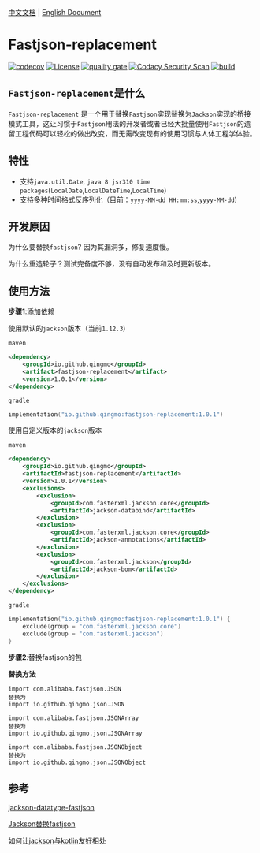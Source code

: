 [中文文档](./README_CN.md) | [English Document](./README.md)        

# Fastjson-replacement
[![codecov](https://codecov.io/gh/qingmo/fastjson-replacement/branch/main/graph/badge.svg?token=OZQG1NVXDX)](https://codecov.io/gh/qingmo/fastjson-replacement) [![License](https://img.shields.io/badge/License-MIT-brightgreen)](https://mit-license.org/) [![quality gate](https://sonarcloud.io/api/project_badges/measure?project=qingmo_fastjson-replacement&metric=alert_status)](https://sonarcloud.io/dashboard?id=qingmo_fastjson-replacement) [![Codacy Security Scan](https://github.com/qingmo/fastjson-replacement/actions/workflows/codacy-analysis.yml/badge.svg)](https://github.com/qingmo/fastjson-replacement/actions/workflows/codacy-analysis.yml) [![build](https://github.com/qingmo/fastjson-replacement/actions/workflows/build.yml/badge.svg)](https://github.com/qingmo/fastjson-replacement/actions/workflows/build.yml)

## `Fastjson-replacement`是什么
`Fastjson-replacement` 是一个用于替换`Fastjson`实现替换为`Jackson`实现的桥接模式工具，这让习惯于`Fastjson`用法的开发者或者已经大批量使用`Fastjson`的遗留工程代码可以轻松的做出改变，而无需改变现有的使用习惯与人体工程学体验。

## 特性
* 支持`java.util.Date`, `java 8 jsr310 time packages`(`LocalDate`,`LocalDateTime`,`LocalTime`)        
* 支持多种时间格式反序列化（目前：`yyyy-MM-dd HH:mm:ss`,`yyyy-MM-dd`)

## 开发原因

为什么要替换`fastjson`? 因为其漏洞多，修复速度慢。

为什么重造轮子？测试完备度不够，没有自动发布和及时更新版本。

## 使用方法

**步骤1**:添加依赖

使用默认的`jackson`版本（当前`1.12.3`) 

`maven`

```xml
<dependency>
    <groupId>io.github.qingmo</groupId>
    <artifact>fastjson-replacement</artifact>
    <version>1.0.1</version>
</dependency>
```

`gradle`

```kotlin
implementation("io.github.qingmo:fastjson-replacement:1.0.1")
```



使用自定义版本的`jackson`版本

`maven`

```xml
<dependency>
    <groupId>io.github.qingmo</groupId>
    <artifactId>fastjson-replacement</artifactId>
    <version>1.0.1</version>
    <exclusions>
        <exclusion>
            <groupId>com.fasterxml.jackson.core</groupId>
            <artifactId>jackson-databind</artifactId>
        </exclusion>
        <exclusion>
            <groupId>com.fasterxml.jackson.core</groupId>
            <artifactId>jackson-annotations</artifactId>
        </exclusion>
        <exclusion>
            <groupId>com.fasterxml.jackson</groupId>
            <artifactId>jackson-bom</artifactId>
        </exclusion>
    </exclusions>
</dependency>
```

`gradle`

```kotlin
implementation("io.github.qingmo:fastjson-replacement:1.0.1") {
    exclude(group = "com.fasterxml.jackson.core")
    exclude(group = "com.fasterxml.jackson")
}
```

**步骤2**:替换fastjson的包

**替换方法**

```shell
import com.alibaba.fastjson.JSON
替换为
import io.github.qingmo.json.JSON

import com.alibaba.fastjson.JSONArray
替换为
import io.github.qingmo.json.JSONArray

import com.alibaba.fastjson.JSONObject
替换为
import io.github.qingmo.json.JSONObject
```



## 参考
[jackson-datatype-fastjson](https://github.com/larva-zhang/jackson-datatype-fastjson/blob/master/src/test/java/com/github/larva/zhang/jackson/datatype/fastjson/SimpleReadTest.java)

[Jackson替换fastjson](https://www.cnblogs.com/larva-zhh/p/11544317.html)

[如何让jackson与kotlin友好相处](https://cloud.tencent.com/developer/article/1372442)

